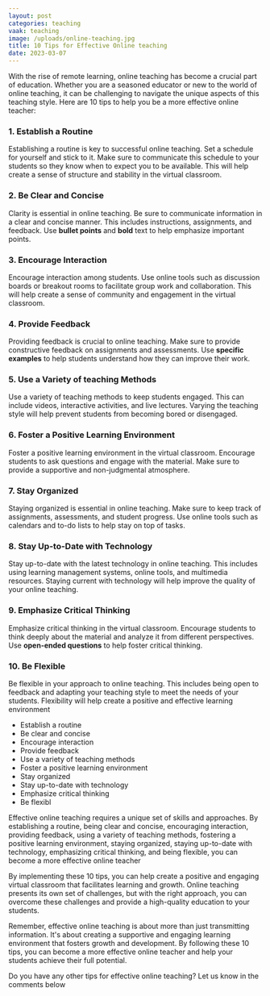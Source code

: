 ```yaml
---
layout: post
categories: teaching
vaak: teaching
image: /uploads/online-teaching.jpg
title: 10 Tips for Effective Online teaching
date: 2023-03-07
---
```

With the rise of remote learning, online teaching has become a crucial part of education. Whether you are a seasoned educator or new to the world of online teaching, it can be challenging to navigate the unique aspects of this teaching style. Here are 10 tips to help you be a more effective online teacher:



### 1. Establish a Routine



Establishing a routine is key to successful online teaching. Set a schedule for yourself and stick to it. Make sure to communicate this schedule to your students so they know when to expect you to be available. This will help create a sense of structure and stability in the virtual classroom.



### 2. Be Clear and Concise



Clarity is essential in online teaching. Be sure to communicate information in a clear and concise manner. This includes instructions, assignments, and feedback. Use **bullet points** and **bold** text to help emphasize important points.



### 3. Encourage Interaction



Encourage interaction among students. Use online tools such as discussion boards or breakout rooms to facilitate group work and collaboration. This will help create a sense of community and engagement in the virtual classroom.



### 4. Provide Feedback



Providing feedback is crucial to online teaching. Make sure to provide constructive feedback on assignments and assessments. Use **specific examples** to help students understand how they can improve their work.



### 5. Use a Variety of teaching Methods



Use a variety of teaching methods to keep students engaged. This can include videos, interactive activities, and live lectures. Varying the teaching style will help prevent students from becoming bored or disengaged.



### 6. Foster a Positive Learning Environment



Foster a positive learning environment in the virtual classroom. Encourage students to ask questions and engage with the material. Make sure to provide a supportive and non-judgmental atmosphere.



### 7. Stay Organized



Staying organized is essential in online teaching. Make sure to keep track of assignments, assessments, and student progress. Use online tools such as calendars and to-do lists to help stay on top of tasks.



### 8. Stay Up-to-Date with Technology



Stay up-to-date with the latest technology in online teaching. This includes using learning management systems, online tools, and multimedia resources. Staying current with technology will help improve the quality of your online teaching.



### 9. Emphasize Critical Thinking



Emphasize critical thinking in the virtual classroom. Encourage students to think deeply about the material and analyze it from different perspectives. Use **open-ended questions** to help foster critical thinking.



### 10. Be Flexible



Be flexible in your approach to online teaching. This includes being open to feedback and adapting your teaching style to meet the needs of your students. Flexibility will help create a positive and effective learning environment

* Establish a routine
* Be clear and concise
* Encourage interaction
* Provide feedback
* Use a variety of teaching methods
* Foster a positive learning environment
* Stay organized
* Stay up-to-date with technology
* Emphasize critical thinking
* Be flexibl

Effective online teaching requires a unique set of skills and approaches. By establishing a routine, being clear and concise, encouraging interaction, providing feedback, using a variety of teaching methods, fostering a positive learning environment, staying organized, staying up-to-date with technology, emphasizing critical thinking, and being flexible, you can become a more effective online teacher

By implementing these 10 tips, you can help create a positive and engaging virtual classroom that facilitates learning and growth. Online teaching presents its own set of challenges, but with the right approach, you can overcome these challenges and provide a high-quality education to your students.

Remember, effective online teaching is about more than just transmitting information. It's about creating a supportive and engaging learning environment that fosters growth and development. By following these 10 tips, you can become a more effective online teacher and help your students achieve their full potential.

Do you have any other tips for effective online teaching? Let us know in the comments below